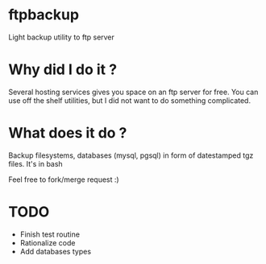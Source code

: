 # ftpbackup
Light backup utility to ftp server

# Why did I do it ?
Several hosting services gives you space on an ftp server for free.
You can use off the shelf utilities, but I did not want to do something complicated.

# What does it do ?
Backup filesystems, databases (mysql, pgsql) in form of datestamped tgz files.
It's in bash

Feel free to fork/merge request :)

# TODO
- Finish test routine
- Rationalize code
- Add databases types
